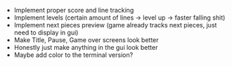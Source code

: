 - Implement proper score and line tracking
- Implement levels (certain amount of lines -> level up -> faster falling shit)
- Implement next pieces preview (game already tracks next pieces, just need to display in gui)
- Make Title, Pause, Game over screens look better
- Honestly just make anything in the gui look better
- Maybe add color to the terminal version?